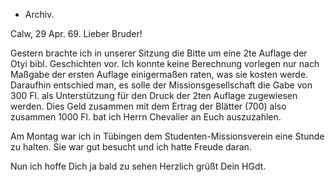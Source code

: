 + Archiv.

 Calw, 29 Apr. 69.
Lieber Bruder!

Gestern brachte ich in unserer Sitzung die Bitte um eine 2te Auflage der Otyi bibl. Geschichten vor. Ich konnte keine Berechnung vorlegen nur nach Maßgabe der ersten Auflage einigermaßen raten, was sie kosten werde. Daraufhin entschied man, es solle der Missionsgesellschaft die Gabe von 300 Fl. als Unterstützung für den Druck der 2ten Auflage zugewiesen werden. 
Dies Geld zusammen mit dem Ertrag der Blätter (700) also zusammen 1000 Fl. bat ich Herrn Chevalier an Euch auszuzahlen.

Am Montag war ich in Tübingen dem Studenten-Missionsverein eine Stunde zu halten. Sie war gut besucht und ich hatte Freude daran.

Nun ich hoffe Dich ja bald zu sehen
 Herzlich grüßt
 Dein
 HGdt.
